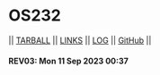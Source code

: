 # OS232

|| [TARBALL](https://os.vlsm.org/Log/WinotoHasyim.tar.bz2.txt) || [LINKS](LINKS/) || [LOG](TXT/mylog.txt) || [GitHub](https://github.com/WinotoHasyim/os232/) ||

#### REV03: Mon 11 Sep 2023 00:37
